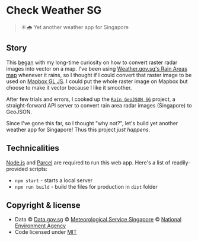 Check Weather SG
===

> ☀️🌧 Yet another weather app for Singapore

Story
---

This [began](https://twitter.com/cheeaun/status/982477428713963527) with my long-time curiosity on how to convert raster radar images into vector on a map. I've been using [Weather.gov.sg's Rain Areas map](http://www.weather.gov.sg/weather-rain-area-50km/) whenever it rains, so I thought if I could convert that raster image to be used on [Mapbox GL JS](https://www.mapbox.com/mapbox-gl-js/api/). I could put the whole raster image on Mapbox but choose to make it vector because I like it smoother.

After few trials and errors, I cooked up the [`Rain GeoJSON SG`](https://github.com/cheeaun/rain-geojson-sg) project, a straight-forward API server to convert rain area radar images (Singapore) to GeoJSON.

Since I've gone this far, so I thought "why not?", let's build yet another weather app for Singapore! Thus this project *just happens*.

Technicalities
---

[Node.js](https://nodejs.org/en/) and [Parcel](https://parceljs.org/) are required to run this web app. Here's a list of readily-provided scripts:

- `npm start` - starts a local server
- `npm run build` - build the files for production in `dist` folder

Copyright & license
---

- Data © [Data.gov.sg](https://data.gov.sg/privacy-and-website-terms#site-terms) © [Meteorological Service Singapore](http://www.weather.gov.sg/terms-of-use) © [National Environment Agency](http://www.nea.gov.sg/open-data-licence/)
- Code licensed under [MIT](https://cheeaun.mit-license.org/)
